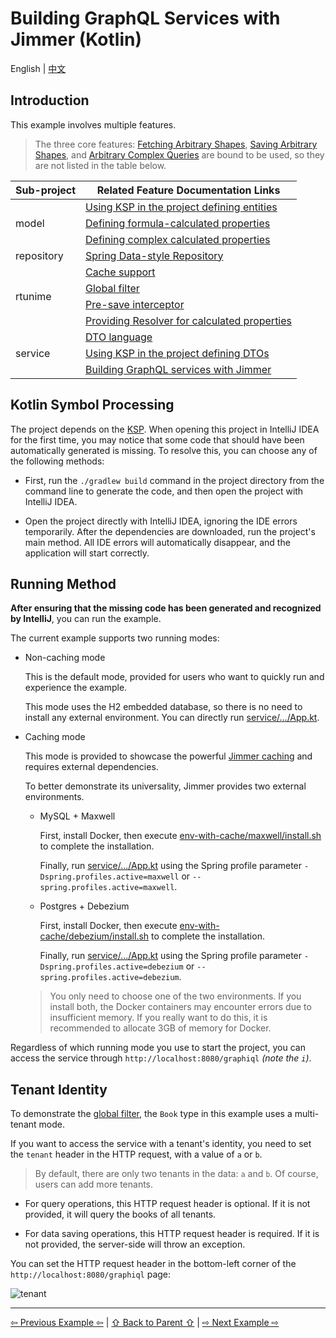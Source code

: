 # Building GraphQL Services with Jimmer (Kotlin)

English | [中文](./README_zh_CN.md)

## Introduction

This example involves multiple features.

> The three core features: [Fetching Arbitrary Shapes](https://babyfish-ct.github.io/jimmer-doc/docs/quick-view/fetch/), [Saving Arbitrary Shapes](https://babyfish-ct.github.io/jimmer-doc/docs/quick-view/fetch/), and [Arbitrary Complex Queries](https://babyfish-ct.github.io/jimmer-doc/docs/quick-view/dsl/) are bound to be used, so they are not listed in the table below.

<table>
<thead>
<tr>
<th>Sub-project</th>
<th>Related Feature Documentation Links</th>
</tr>
</thead>
<tbody>
<tr>
<td rowspan="3">model</td>
<td>
<a href="https://babyfish-ct.github.io/jimmer-doc/docs/overview/apt-ksp">Using KSP in the project defining entities</a>
</td>
</tr>
<tr>
<td>
<a href="https://babyfish-ct.github.io/jimmer-doc/docs/mapping/advanced/calculated/formula">Defining formula-calculated properties</a>
</td>
</tr>
<tr>
<td>
<a href="https://babyfish-ct.github.io/jimmer-doc/docs/mapping/advanced/calculated/transient">Defining complex calculated properties</a>
</td>
</tr>
<tr>
<td>repository</td>
<td>
<a href="https://babyfish-ct.github.io/jimmer-doc/docs/spring/repository/">Spring Data-style Repository</a>
</td>
</tr>
<tr>
</tr>
<tr>
<tr>
<td rowspan="4">rtunime</td>
<td>
<a href="https://babyfish-ct.github.io/jimmer-doc/docs/cache/">Cache support</a>
</td>
</tr>
<tr>
<td>
<a href="https://babyfish-ct.github.io/jimmer-doc/docs/query/global-filter/">Global filter</a>
</td>
</tr>
<tr>
<td>
<a href="https://babyfish-ct.github.io/jimmer-doc/docs/mutation/draft-interceptor">Pre-save interceptor</a>
</td>
</tr>
<tr>
<td>
<a href="https://babyfish-ct.github.io/jimmer-doc/docs/mapping/advanced/calculated/transient">Providing Resolver for calculated properties</a></td>
</tr>
<tr>
<td rowspan="3">service</td>
<td>
<a href="https://babyfish-ct.github.io/jimmer-doc/docs/object/view/dto-language">DTO language</a>
</td>
</tr>
<tr>
<td><a href="https://babyfish-ct.github.io/jimmer-doc/docs/overview/apt-ksp">Using KSP in the project defining DTOs</a></td>
</tr>
<tr>
<td>
<a href="https://babyfish-ct.github.io/jimmer-doc/docs/graphql/">Building GraphQL services with Jimmer</a>
</td>
</tr>
</tbody>
</table>

## Kotlin Symbol Processing

The project depends on the [KSP](https://kotlinlang.org/docs/ksp-overview.html). When opening this project in IntelliJ IDEA for the first time, you may notice that some code that should have been automatically generated is missing. To resolve this, you can choose any of the following methods:

- First, run the `./gradlew build` command in the project directory from the command line to generate the code, and then open the project with IntelliJ IDEA.

- Open the project directly with IntelliJ IDEA, ignoring the IDE errors temporarily. After the dependencies are downloaded, run the project's main method. All IDE errors will automatically disappear, and the application will start correctly.

## Running Method

**After ensuring that the missing code has been generated and recognized by IntelliJ**, you can run the example.

The current example supports two running modes:

-   Non-caching mode

    This is the default mode, provided for users who want to quickly run and experience the example.

    This mode uses the H2 embedded database, so there is no need to install any external environment. You can directly run [service/.../App.kt](./service/src/main/kotlin/org/babyfish/jimmer/sql/example/kt/App.kt).

-   Caching mode

    This mode is provided to showcase the powerful [Jimmer caching](https://babyfish-ct.github.io/jimmer-doc/docs/cache/) and requires external dependencies.

    To better demonstrate its universality, Jimmer provides two external environments.

    -   MySQL + Maxwell

        First, install Docker, then execute [env-with-cache/maxwell/install.sh](../../env-with-cache/maxwell/install.sh) to complete the installation.

        Finally, run [service/.../App.kt](./service/src/main/kotlin/org/babyfish/jimmer/sql/example/kt/App.kt) using the Spring profile parameter `-Dspring.profiles.active=maxwell` or `--spring.profiles.active=maxwell`.

    -   Postgres + Debezium

        First, install Docker, then execute [env-with-cache/debezium/install.sh](../../env-with-cache/debezium/install.sh) to complete the installation.

        Finally, run [service/.../App.kt](./service/src/main/kotlin/org/babyfish/jimmer/sql/example/kt/App.kt) using the Spring profile parameter `-Dspring.profiles.active=debezium` or `--spring.profiles.active=debezium`.

    > You only need to choose one of the two environments. If you install both, the Docker containers may encounter errors due to insufficient memory. If you really want to do this, it is recommended to allocate 3GB of memory for Docker.

Regardless of which running mode you use to start the project, you can access the service through `http://localhost:8080/graphiql` *(note the `i`)*.

## Tenant Identity

To demonstrate the [global filter](https://babyfish-ct.github.io/jimmer-doc/docs/query/global-filter/), the `Book` type in this example uses a multi-tenant mode.

If you want to access the service with a tenant's identity, you need to set the `tenant` header in the HTTP request, with a value of `a` or `b`.

> By default, there are only two tenants in the data: `a` and `b`. Of course, users can add more tenants.

-   For query operations, this HTTP request header is optional. If it is not provided, it will query the books of all tenants.

-   For data saving operations, this HTTP request header is required. If it is not provided, the server-side will throw an exception.

You can set the HTTP request header in the bottom-left corner of the `http://localhost:8080/graphiql` page:

![tenant](../../__internal/graphiql-headers.webp)

---

[⇦ Previous Example ⇦](../jimmer-sql-kt) | [⇧ Back to Parent ⇧](../) | [⇨ Next Example ⇨](../jimmer-cloud-kt)
